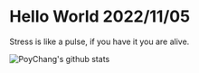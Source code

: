 # Hello World 2022/11/05

Stress is like a pulse, if you have it you are alive.

![PoyChang's github stats](https://github-readme-stats.vercel.app/api?username=poychang&show_icons=true&theme=dracula)
